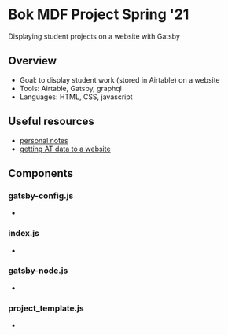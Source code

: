 # Bok MDF Project Spring '21
Displaying student projects on a website with Gatsby

## Overview
- Goal: to display student work (stored in Airtable) on a website
- Tools: Airtable, Gatsby, graphql
- Languages: HTML, CSS, javascript

## Useful resources
- [personal notes](https://docs.google.com/document/d/1QEeGUFyDgtf0h3VYkfN9qdMHwjO0tpznTpE_K-Y6LLM/edit)
- [getting AT data to a website](https://hackmd.io/pBPs96b-Q_KdkYm1Dc3ZyQ)

## Components
### gatsby-config.js
- 

### index.js
- 

### gatsby-node.js
- 

### project_template.js
-
